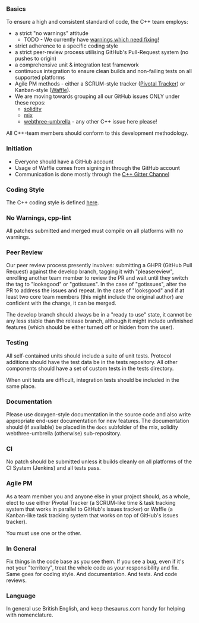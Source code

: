 ### Basics

To ensure a high and consistent standard of code, the C++ team employs:

- a strict "no warnings" attitude
    - TODO - We currently have [warnings which need fixing!](https://github.com/ethereum/webthree-umbrella/issues/219)
- strict adherence to a specific coding style
- a strict peer-review process utilising GitHub's Pull-Request system (no pushes to origin)
- a comprehensive unit & integration test framework
- continuous integration to ensure clean builds and non-failing tests on all supported platforms
- Agile PM methods - either a SCRUM-style tracker ([Pivotal Tracker](https://www.pivotaltracker.com)) or Kanban-style ([Waffle](https://waffle.io)).
- We are moving towards grouping all our GitHub issues ONLY under these repos:
    - [solidity](https://github.com/ethereum/solidity/issues)
    - [mix](https://github.com/ethereum/mix/issues)
    - [webthree-umbrella](https://github.com/ethereum/webthree-umbrella/issues) - any other C++ issue here please!

All C++-team members should conform to this development methodology.

### Initiation

- Everyone should have a GitHub account
- Usage of Waffle comes from signing in through the GitHub account
- Communication is done mostly through the [C++ Gitter Channel](https://gitter.im/ethereum/cpp-ethereum)

### Coding Style

The C++ coding style is defined [here](https://raw.githubusercontent.com/ethereum/webthree-umbrella/develop/CodingStandards.txt).

### No Warnings, cpp-lint

All patches submitted and merged must compile on all platforms with no warnings.

### Peer Review

Our peer review process presently involves: submitting a GHPR (GitHub Pull Request) against the develop branch, tagging it with "pleasereview", enrolling another team member to review the PR and wait until they switch the tag to "looksgood" or "gotissues". In the case of "gotissues", alter the PR to address the issues and repeat. In the case of "looksgood" and if at least two core team members (this might include the original author) are confident with the change, it can be merged.

The develop branch should always be in a "ready to use" state, it cannot be any less stable than the release branch, although it might include unfinished features (which should be either turned off or hidden from the user).

### Testing

All self-contained units should include a suite of unit tests. Protocol additions should have the test data be in the tests repository. All other components should have a set of custom tests in the tests directory.

When unit tests are difficult, integration tests should be included in the same place.

### Documentation

Please use doxygen-style documentation in the source code and also write appropriate end-user documentation for new features. The documentation should (if available) be placed in the `docs` subfolder of the mix, solidity webthree-umbrella (otherwise) sub-repository.

### CI

No patch should be submitted unless it builds cleanly on all platforms of the CI System (Jenkins) and all tests pass.

### Agile PM

As a team member you and anyone else in your project should, as a whole, elect to use either Pivotal Tracker (a SCRUM-like time & task tracking system that works in parallel to GitHub's issues tracker) or Waffle (a Kanban-like task tracking system that works on top of GitHub's issues tracker).

You must use one or the other.

### In General

Fix things in the code base as you see them. If you see a bug, even if it's not your "territory", treat the whole code as your responsibility and fix. Same goes for coding style. And documentation. And tests. And code reviews.

### Language

In general use British English, and keep thesaurus.com handy for helping with nomenclature.